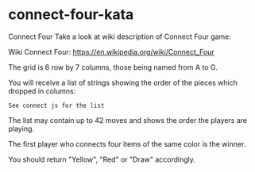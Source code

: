 # connect-four-kata

Connect Four
Take a look at wiki description of Connect Four game:

Wiki Connect Four: https://en.wikipedia.org/wiki/Connect_Four

The grid is 6 row by 7 columns, those being named from A to G.

You will receive a list of strings showing the order of the pieces which dropped in columns:

`See connect js for the list`

The list may contain up to 42 moves and shows the order the players are playing.

The first player who connects four items of the same color is the winner.

You should return "Yellow", "Red" or "Draw" accordingly.
